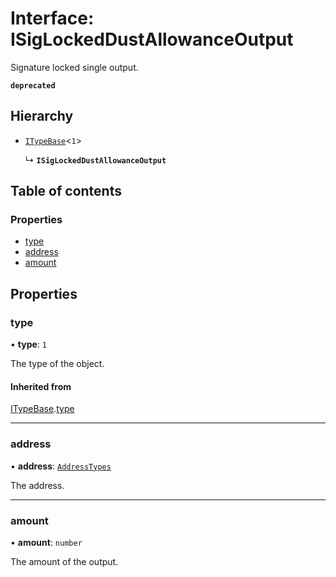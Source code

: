 # Interface: ISigLockedDustAllowanceOutput

Signature locked single output.

**`deprecated`**

## Hierarchy

- [`ITypeBase`](ITypeBase.md)<``1``\>

  ↳ **`ISigLockedDustAllowanceOutput`**

## Table of contents

### Properties

- [type](ISigLockedDustAllowanceOutput.md#type)
- [address](ISigLockedDustAllowanceOutput.md#address)
- [amount](ISigLockedDustAllowanceOutput.md#amount)

## Properties

### type

• **type**: ``1``

The type of the object.

#### Inherited from

[ITypeBase](ITypeBase.md).[type](ITypeBase.md#type)

___

### address

• **address**: [`AddressTypes`](../api.md#addresstypes)

The address.

___

### amount

• **amount**: `number`

The amount of the output.
